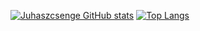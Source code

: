 

<!--
**Juhaszcsenge/Juhaszcsenge** is a ✨ _special_ ✨ repository because its `README.md` (this file) appears on your GitHub profile.

Here are some ideas to get you started:

- 🔭 I’m currently working on ...
- 🌱 I’m currently learning ...
- 👯 I’m looking to collaborate on ...
- 🤔 I’m looking for help with ...
- 💬 Ask me about ...
- 📫 How to reach me: ...
- 😄 Pronouns: ...
- ⚡ Fun fact: ...
-->


 [![Juhaszcsenge GitHub stats](https://github-readme-stats.vercel.app/api?username=Juhaszcsenge&show_icons=true&onedark)](https://github.com/anuraghazra/github-readme-stats)
[![Top Langs](https://github-readme-stats.vercel.app/api/top-langs/?username=Juhaszcsenge&langs_count=8&show_icons=true&onedark)](https://github.com/anuraghazra/github-readme-stats)
